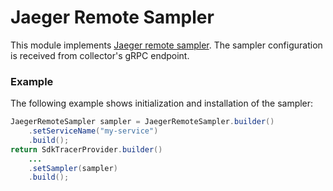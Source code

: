 # Jaeger Remote Sampler

This module implements [Jaeger remote sampler](https://www.jaegertracing.io/docs/latest/sampling/#remote-sampling).
The sampler configuration is received from collector's gRPC endpoint.

### Example

The following example shows initialization and installation of the sampler:

```java
JaegerRemoteSampler sampler = JaegerRemoteSampler.builder()
    .setServiceName("my-service")
    .build();
return SdkTracerProvider.builder()
    ...
    .setSampler(sampler)
    .build();
```
